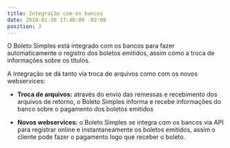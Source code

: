 ```yaml
---
title: Integração com os bancos
date: 2018-01-30 17:48:00 -02:00
position: 3
---
```


O Boleto Simples está integrado com os bancos para fazer automaticamente o registro dos boletos emitidos, assim como a troca de informações sobre os títulos.

A integração se dá tanto via troca de arquivos como com os novos webservices:

* **Troca de arquivos:** através do envio das remessas e recebimento dos arquivos de retorno, o Boleto Simples informa e recebe informações do banco sobre o pagamento dos boletos emitidos

* **Novos webservices:** o Boleto Simples se integra com os bancos via API para registrar online e instantaneamente os boletos emitidos, assim o cliente pode fazer o pagamento logo que receber o boleto.